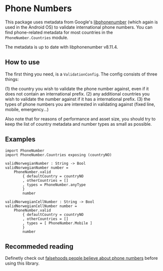 # Phone Numbers

This package uses metadata from Google's [libphonenumber](https://github.com/googlei18n/libphonenumber) (which again is used in the Android OS) to validate international phone numbers. You can find phone-related metadata for most countries in the `PhoneNumber.Countries` module.

The metadata is up to date with libphonenumber v8.11.4.

## How to use

The first thing you need, is a `ValidationConfig`. The config consists of three things:

(1) the country you wish to validate the phone number against, even if it does not contain an international prefix.
(2) any additional countries you wish to validate the number against if it has a international prefix.
(3) the types of phone numbers you are interested in validating against (fixed line, mobile, emergency...)

Also note that for reasons of performance and asset size, you should try to keep the list of country metadata and number types as small as possible.

## Examples

    import PhoneNumber
    import PhoneNumber.Countries exposing (countryNO)

    validNorwegianNumber : String -> Bool
    validNorwegianNumber number =
        PhoneNumber.valid
            { defaultCountry = countryNO
            , otherCountries = []
            , types = PhoneNumber.anyType
            }
            number

    validNorwegianCellNumber : String -> Bool
    validNorwegianCellNumber number =
        PhoneNumber.valid
            { defaultCountry = countryNO
            , otherCountries = []
            , types = [ PhoneNumber.Mobile ]
            }
            number

## Recommeded reading

Definetly check out [falsehoods people believe about phone numbers](https://github.com/googlei18n/libphonenumber/blob/master/FALSEHOODS.md) before using this library.
